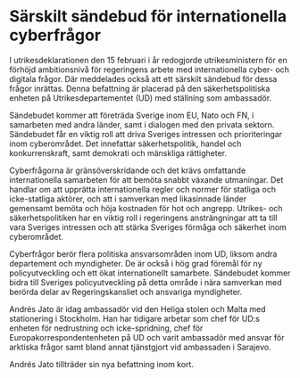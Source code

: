 # Särskilt sändebud för internationella cyberfrågor

I utrikesdeklarationen den 15 februari i år redogjorde utrikesministern för en förhöjd ambitionsnivå för regeringens arbete med internationella cyber\- och digitala frågor. Där meddelades också att ett särskilt sändebud för dessa frågor inrättas. Denna befattning är placerad på den säkerhetspolitiska enheten på Utrikesdepartementet (UD) med ställning som ambassadör.

Sändebudet kommer att företräda Sverige inom EU, Nato och FN, i samarbeten med andra länder, samt i dialogen med den privata sektorn. Sändebudet får en viktig roll att driva Sveriges intressen och prioriteringar inom cyberområdet. Det innefattar säkerhetspolitik, handel och konkurrenskraft, samt demokrati och mänskliga rättigheter.

Cyberfrågorna är gränsöverskridande och det krävs omfattande internationella samarbeten för att bemöta snabbt växande utmaningar. Det handlar om att upprätta internationella regler och normer för statliga och icke\-statliga aktörer, och att i samverkan med likasinnade länder gemensamt bemöta och höja kostnaden för hot och angrepp. Utrikes\- och säkerhetspolitiken har en viktig roll i regeringens ansträngningar att ta till vara Sveriges intressen och att stärka Sveriges förmåga och säkerhet inom cyberområdet.

Cyberfrågor berör flera politiska ansvarsområden inom UD, liksom andra departement och myndigheter. De är också i hög grad föremål för ny policyutveckling och ett ökat internationellt samarbete. Sändebudet kommer bidra till Sveriges policyutveckling på detta område i nära samverkan med berörda delar av Regeringskansliet och ansvariga myndigheter.

Andrés Jato är idag ambassadör vid den Heliga stolen och Malta med stationering i Stockholm. Han har tidigare arbetar som chef för UD:s enheten för nedrustning och icke\-spridning, chef för Europakorrespondentenheten på UD och varit ambassadör med ansvar för arktiska frågor samt bland annat tjänstgjort vid ambassaden i Sarajevo.

Andrés Jato tillträder sin nya befattning inom kort.
